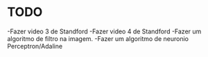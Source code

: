 # TODO

-Fazer video 3 de Standford
-Fazer video 4 de Standford
-Fazer um algoritmo de filtro na imagem.
-Fazer um algoritmo de neuronio Perceptron/Adaline
